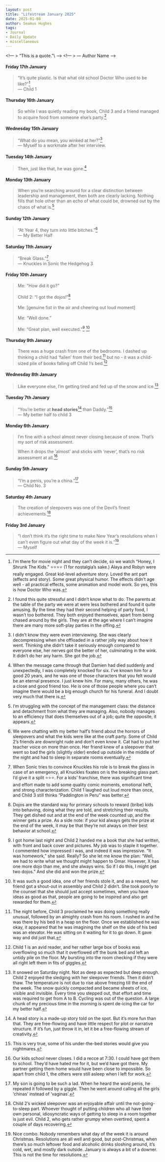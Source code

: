 ```yaml
---
layout: post
title: "Lifestream January 2025"
date: 2025-01-08
author: Seamus Hughes
tags:
- Journal
- Daily Update
- miscellaneous 
---
```

 
<!— > “This is a quote.”\ —>
<!— > — Author Name —>

#### Friday 17th January 

> “It’s quite plastic. Is that what old school Doctor Who used to be like?”[^19]\
> — Child 1

[^19]: I’m there for movie night and they can’t decide, so we watch “Honey, I Shrunk The Kids.” ⭐️⭐️⭐️⭐️ (1 for nostalgia’s sake.) Alaya and Robyn were really engaged. Great kid-level adventure story. Loved the ant part (effects and story). Some great physical humor. The effects didn’t age well - all practical effects, some animation and model work. So yes, this is how Doctor Who was.

#### Thursday 16th January 

> So while I was quietly reading my book, Child 3 and a friend managed to acquire food from someone else’s party.[^18]

[^18]: I found this quite stressful and I didn’t know what to do. The parents at the table of the party we were at were less bothered and found it quite amusing. By the time they had their second helping of party food, I wasn’t too bothered. They both enjoyed themselves, apart from being chased around by the girls. They are at the age where I can’t imagine there are many more soft-play parties in the offing.

#### Wednesday 15th January 

> “What do you mean, you winked at her?”[^17]\
> — Myself to a workmate after her interview.

[^17]: I didn’t know they were even interviewing. She was clearly decompressing when she offloaded in a rather jolly way about how it went. Thinking she didn’t take it seriously enough compared to everyone else, her nerves got the better of her, culminating in the wink. It didn’t do her any harm. She got the job.

#### Tuesday 14th January 

> Then, just like that, he was gone.[^16]

[^16]: When the message came through that Damien had died suddenly and unexpectedly, I was completely knocked for six. I’ve known him for a good 20 years, and he was one of those characters that you felt would be an eternal presence. I just knew him. For many, many others, he was a close and good friend too. He is one of those people where you can’t imagine there would be a big enough church for his funeral. And I doubt very much that there is.

#### Monday 13th January

> When you’re searching around for a clear distinction between leadership and management, then both are clearly lacking. Nothing fills that hole other than an echo of what could be, drowned out by the chaos of what is.[^15]

[^15]: I’m struggling with the concept of the management class: the distance and detachment from what they are managing. Also, nobody manages to an efficiency that does themselves out of a job; quite the opposite, it appears.

#### Sunday 12th January

> “At Year 4, they turn into little bitches.”[^14]\
> — My Better Half

[^14]: We were chatting with my better half’s friend about the horrors of sleepovers and what the kids were like at the craft party. Some of Child 2’s friends are downright rude and don’t even know it. Cat had to put her teacher voice on more than once. Her friend knew of a sleepover that went so bad the girls (slightly older) ended up outside in the middle of the night and had to sleep in separate rooms eventually.

#### Saturday 11th January

> “Break Glass.”[^13]\
> — Knuckles in Sonic the Hedgehog 3

[^13]: When Sonic tries to convince Knuckles his role is to break the glass in case of an emergency, all Knuckles fixates on is the breaking glass part. I’d give it a split ⭐️⭐️⭐️. For a kids’ franchise, there was significant time and effort made to add some quality comic moments, emotional heft, and strong characterization. Child 1 laughed out loud more than once, and Child 3 still thinks “Paddington in Peru” was better.

#### Friday 10th January

> Me: “How did it go?” \
> \
> Child 2: “I got the dojos!”[^10]\
> \
> Me: [genuine fist in the air and cheering out loud moment]\
> \
> Me: “Well done.”\
> \
> Me: “Great plan, well executed.”[^11] [^12]

[^10]: Dojos are the standard way for primary schools to reward (bribe) kids into behaving, doing what they are told, and stretching their results. They get dished out and at the end of the week counted up, and the winner gets a prize. As a side note: if your kid always gets the prize at the end of the week, it may be that they’re not always on their best behavior at school.

[^11]: I got home last night and Child 2 handed me a book that she had written, with front and back cover and pictures. My job was to staple it together. I commented how impressed I was, and indeed it was impressive. “It was homework,” she said. Really? So she let me know the plan: “Well, we had to write what we thought might happen to Omar. However, X has one more dojo than me, and she always wins. So if I do this, I might get two dojos.” And she did and won the prize.

[^12]: It was such a good idea, one of her friends stole it, and as a reward, her friend got a shout-out in assembly and Child 2 didn’t. She took poorly to the counsel that she should just accept sometimes, when you have ideas as good as that, people are going to be inspired and also get rewarded for them.

#### Thursday 9th January 

> There was a huge crash from one of the bedrooms. I dashed up thinking a child had ‘fallen’ from their bed,[^8] but no - it was a child-sized pile of books falling off Child 1’s bed.[^9]

[^8]: The night before, Child 3 proclaimed he was doing something really unusual, followed by an almighty crash from his room. I rushed in and he was there by his bed in a heap on the floor. Once we established he was okay, it appeared that he was imagining the shelf on the side of his bed was an elevator. He was sitting on it waiting for it to go down. It gave way and did just that.

[^9]: Child 1 is an avid reader, and her rather large box of books was overflowing so much that it overflowed off the bunk bed and left an untidy pile on the floor. My bursting into the room checking if they were all right left them in fits of giggles.

#### Wednesday 8th January 

> Like everyone else, I’m getting tired and fed up of the snow and ice.[^7]

[^7]: It snowed on Saturday night. Not as deep as expected but deep enough. Child 2 enjoyed the sledging with her sleepover friends. Then it didn’t thaw. The temperature is not due to rise above freezing till the end of the week. The snow quickly compacted and became sheets of ice, visible and invisible. Every time you stepped out, that effort and time was required to get from A to B. Cycling was out of the question. A large chunk of my precious time in the morning is spent de-icing the car for my better half.

#### Tuesday 7th January 

> “You’re better at **head stories**[^6] than Daddy.”[^5]\
> — My better half to child 3

#### Monday 6th January

> I’m fine with a school almost never closing because of snow. That’s my sort of risk assessment. 
> 
> When it drops the ‘almost’ and sticks with ‘never’, that’s no risk assessment at all.[^4]

#### Sunday 5th January 

> “I’m a penis, you’re a china.”[^3]\
> — Child No. 3

#### Saturday 4th January 

> The creation of sleepovers was one of the Devil’s finest achievements.[^2]

#### Friday 3rd January 

> “I don’t think it’s the right time to make New Year’s resolutions when I can’t even figure out what day of the week it is.”[^1] \
> — Myself



[^6]: A head story is a made-up story told on the spot. But it’s more fun than that. They are free-flowing and have little respect for plot or narrative structure. If it’s fun, just throw it in, let it be a free-flowing stream of creativity.

[^5]: This is very true, some of his under-the-bed stories would give you nightmares.

[^4]: Our kids school never closes. I did a recce at 7:30. I could have got them to school. They’d have hated me for it, but we’d have got there. My partner getting them home would have been close to impossible. So apart from child 1, the others were still asleep when I left for work.

[^3]: My son is going to be such a lad. When he heard the word penis, he repeated it followed by a giggle. Then he went around calling all the girls ‘chinas’ instead of ‘vaginas’.

[^2]: Child 2’s wicked sleepover was an enjoyable affair until the not-going-to-sleep part. Whoever thought of putting children who all have their own personal, idiosyncratic ways of getting to sleep in a room together is just evil. Child 2, who gets rather grumpy when overtired, spent a couple of days recovering.

[^1]: Nice combo. Nobody remembers what day of the week it is around Christmas. Resolutions are all well and good, but post-Christmas, when there’s so much leftover food and alcoholic drinks sloshing around, it’s cold, wet, and mostly dark outside. January is always a bit of a downer. This is not the time for resolutions.